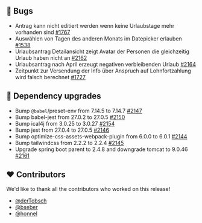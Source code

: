 ## 🐞 Bugs

- Antrag kann nicht editiert werden wenn keine Urlaubstage mehr vorhanden sind [#1767](https://github.com/synyx/urlaubsverwaltung/issues/1767)
- Auswählen von Tagen des anderen Monats im Datepicker erlauben [#1538](https://github.com/synyx/urlaubsverwaltung/issues/1538)
- Urlaubsantrag Detailansicht zeigt Avatar der Personen die gleichzeitig Urlaub haben nicht an [#2162](https://github.com/synyx/urlaubsverwaltung/issues/2162)
- Urlaubsantrag nach April erzeugt negativen verbleibenden Urlaub [#2164](https://github.com/synyx/urlaubsverwaltung/issues/2164)
- Zeitpunkt zur Versendung der Info über Anspruch auf Lohnfortzahlung wird falsch berechnet [#1727](https://github.com/synyx/urlaubsverwaltung/issues/1727)

## 🔨 Dependency upgrades

- Bump `@babel`/preset-env from 7.14.5 to 7.14.7 [#2147](https://github.com/synyx/urlaubsverwaltung/pull/2147)
- Bump babel-jest from 27.0.2 to 27.0.5 [#2150](https://github.com/synyx/urlaubsverwaltung/pull/2150)
- Bump ical4j from 3.0.25 to 3.0.27 [#2154](https://github.com/synyx/urlaubsverwaltung/pull/2154)
- Bump jest from 27.0.4 to 27.0.5 [#2146](https://github.com/synyx/urlaubsverwaltung/pull/2146)
- Bump optimize-css-assets-webpack-plugin from 6.0.0 to 6.0.1 [#2144](https://github.com/synyx/urlaubsverwaltung/pull/2144)
- Bump tailwindcss from 2.2.2 to 2.2.4 [#2145](https://github.com/synyx/urlaubsverwaltung/pull/2145)
- Upgrade spring boot parent to 2.4.8 and downgrade tomcat to 9.0.46 [#2161](https://github.com/synyx/urlaubsverwaltung/pull/2161)

## ❤️ Contributors

We'd like to thank all the contributors who worked on this release!

- [@derTobsch](https://github.com/derTobsch)
- [@bseber](https://github.com/bseber)
- [@honnel](https://github.com/honnel)
